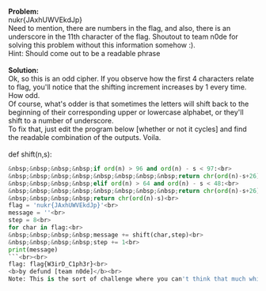 <b>Problem:</b><br>
nukr{JAxhUWVEkdJp}<br>
Need to mention, there are numbers in the flag, and also, there is an underscore in the 11th character of the flag. Shoutout to 
team n0de for solving this problem without this information somehow :).<br>
Hint: Should come out to be a readable phrase<br><br>
<b>Solution:</b><br>
Ok, so this is an odd cipher. If you observe how the first 4 characters relate to flag, you'll notice that the shifting increment increases by 1 every time. How odd.<br>
Of course, what's odder is that sometimes the letters will shift back to the beginning of their corresponding upper or lowercase alphabet, or they'll shift to a number of underscore.<br>
To fix that, just edit the program below [whether or not it cycles] and find the readable combination of the outputs. Voila.<br><br>
def shift(n,s):<br>
```python
&nbsp;&nbsp;&nbsp;&nbsp;if ord(n) > 96 and ord(n) - s < 97:<br>
&nbsp;&nbsp;&nbsp;&nbsp;&nbsp;&nbsp;&nbsp;&nbsp;return chr(ord(n)-s+26)<br>
&nbsp;&nbsp;&nbsp;&nbsp;elif ord(n) > 64 and ord(n) - s < 48:<br>
&nbsp;&nbsp;&nbsp;&nbsp;&nbsp;&nbsp;&nbsp;&nbsp;return chr(ord(n)-s+26)<br>
&nbsp;&nbsp;&nbsp;&nbsp;return chr(ord(n)-s)<br>
flag = 'nukr{JAxhUWVEkdJp}'<br>
message = ''<br>
step = 8<br>
for char in flag:<br>
&nbsp;&nbsp;&nbsp;&nbsp;message += shift(char,step)<br>
&nbsp;&nbsp;&nbsp;&nbsp;step += 1<br>
print(message)
```<br><br>
flag: flag{W3irD_C1ph3r}<br>
<b>by defund [team n0de]</b><br>
Note: This is the sort of challenge where you can't think that much while solving it; I did it half asleep on the schoolbus.

